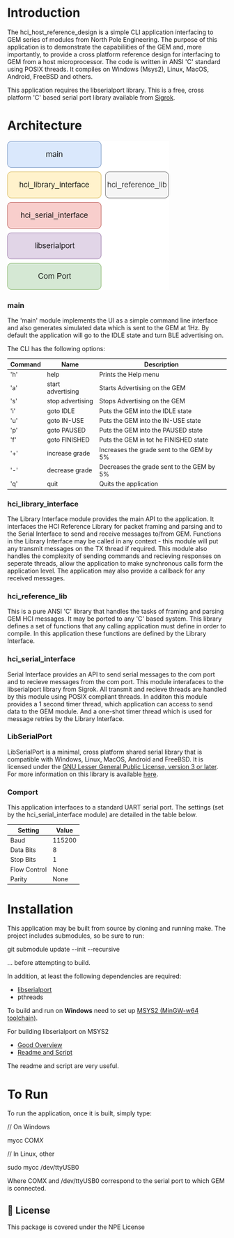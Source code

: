 # Introduction
The hci_host_reference_design is a simple CLI application interfacing to GEM series of modules from North Pole Engineering. The purpose of this application is to demonstrate the capabiliities of the GEM and, more importantly, to provide a cross platform reference design for interfacing to GEM from a host microprocessor. The code is written in ANSI 'C' standard using POSIX threads. It compiles on Windows (Msys2), Linux, MacOS, Android, FreeBSD and others. 

This application requires the libserialport library. This is a free, cross platform 'C' based serial port library available from [Sigrok](https://sigrok.org).

# Architecture
![stack](./img/hci_reference_design.png)

### main
The 'main' module implements the UI as a simple command line interface and also generates simulated data which is sent to the GEM at 1Hz. By default the application will go to the IDLE state and turn BLE advertising on. 

The CLI has the following options:

|Command | Name | Description |
|------- | ---- | ----------- |
|'h' | help              | Prints the Help menu |
|'a' | start advertising | Starts Advertising on the GEM |
|'s' | stop advertising  | Stops Advertising on the GEM |
|'i' | goto IDLE         | Puts the GEM into the IDLE state |
|'u' | goto IN-USE       | Puts the GEM into the IN-USE state |
|'p' | goto PAUSED       | Puts the GEM into the PAUSED state |
|'f' | goto FINISHED     | Puts the GEM in tot he FINISHED state |
|'+' | increase grade    | Increases the grade sent to the GEM by 5% |
|'-' | decrease grade    | Decreases the grade sent to the GEM by 5% |
|'q' | quit              | Quits the application |

### hci_library_interface
The Library Interface module provides the main API to the application. It interfaces the HCI Reference Library for packet framing and parsing and to the Serial Interface to send and receive messages to/from GEM. Functions in the Library Interface may be called in any context - this module will put any transmit messages on the TX thread if required. This module also handles the complexity of sending commands and recieving responses on seperate threads, allow the application to make synchronous calls form the application level. The application may also provide a callback for any received messages.

### hci_reference_lib
This is a pure ANSI 'C' library that handles the tasks of framing and parsing GEM HCI messages. It may be ported to any 'C' based system. This library defines a set of functions that any calling application must define in order to compile. In this application these functions are defined by the Library Interface. 

### hci_serial_interface 
Serial Interface provides an API to send serial messages to the com port and to recieve messages from the com port. This module interafaces to the libserialport library from Sigrok. All transmit and recieve threads are handled by this module using POSIX compliant threads. In additon this module provides a 1 second timer thread, which application can access to send data to the GEM module. And a one-shot timer thread which is used for message retries by the Library Interface. 

### LibSerialPort
LibSerialPort is a minimal, cross platform shared serial library that is compatible with Windows, Linux, MacOS, Android and FreeBSD. It is licensed under the [GNU Lesser General Public License, version 3 or later](https://www.gnu.org/licenses/lgpl-3.0.en.html). For more information on this library is available [here](https://sigrok.org/wiki/Libserialport).

### Comport
This application interfaces to a standard UART serial port. The settings (set by the hci_serial_interface module) are detailed in the table below.

|Setting|Value|
|-------|-----|
|Baud|115200|
|Data Bits|8|
|Stop Bits|1|
|Flow Control|None|
|Parity|None|


# Installation
This application may be built from source by cloning and running make. The project includes submodules, so be sure to run:

git submodule update --init --recursive 

... before attempting to build. 

In addition, at least the following dependencies are required:

- [libserialport](https://sigrok.org/wiki/Libserialport)
- pthreads 

To build and run on **Windows** need to set up [MSYS2 (MinGW-w64 toolchain)](https://www.msys2.org/).

For building libserialport on MSYS2

* [Good Overview](https://sigrok.org/wiki/Windows#Native_build_using_MSYS2)
* [Readme and Script](https://sigrok.org/gitweb/?p=sigrok-util.git;a=tree;f=cross-compile/msys2)

The readme and script are very useful.

# To Run
To run the application, once it is built, simply type:

// On Windows

mycc COM*X* 

// In Linux, other

sudo mycc /dev/ttyUSB0

Where COMX and /dev/ttyUSB0 correspond to the serial port to which GEM is connected. 

##  📄 License

This package is covered under the NPE License


